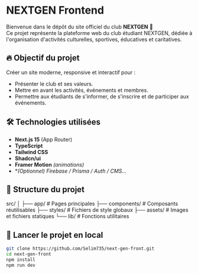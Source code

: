 # NEXTGEN Frontend

Bienvenue dans le dépôt du site officiel du club **NEXTGEN** 🎉  
Ce projet représente la plateforme web du club étudiant NEXTGEN, dédiée à l'organisation d'activités culturelles, sportives, éducatives et caritatives.

## 🔥 Objectif du projet

Créer un site moderne, responsive et interactif pour :
- Présenter le club et ses valeurs.
- Mettre en avant les activités, événements et membres.
- Permettre aux étudiants de s'informer, de s'inscrire et de participer aux événements.

## 🛠️ Technologies utilisées

- **Next.js 15** (App Router)
- **TypeScript**
- **Tailwind CSS**
- **Shadcn/ui**
- **Framer Motion** *(animations)*
- **(Optionnel) Firebase / Prisma / Auth / CMS...*

## 📁 Structure du projet

src/ │ ├── app/ # Pages principales ├── components/ # Composants réutilisables ├── styles/ # Fichiers de style globaux ├── assets/ # Images et fichiers statiques └── lib/ # Fonctions utilitaires


## 🚀 Lancer le projet en local

```bash
git clone https://github.com/Selim735/next-gen-front.git
cd next-gen-front
npm install
npm run dev
```
